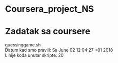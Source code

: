 # Coursera_project_NS
# Zadatak sa coursere
guessinggame.sh<br />
Datum kad smo pravili: Sa June 02 12:04:27 +01 2018 <br />
Linije koda unutar skripte: 20<br />
